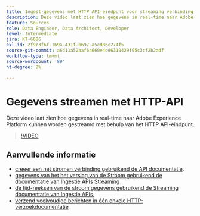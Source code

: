 ```yaml
---
title: Ingest-gegevens met HTTP API-eindpunt voor streaming verbinding
description: Deze video laat zien hoe gegevens in real-time naar Adobe Experience Platform kunnen worden gestreamd met behulp van het HTTP API-eindpunt.
feature: Sources
role: Data Engineer, Data Architect, Developer
level: Intermediate
jira: KT-6686
exl-id: 2f9c3f6f-169a-431f-b697-a5ed86c274f5
source-git-commit: a6d11a52aaf6a660e4d06310429f05c3cf2b2adf
workflow-type: tm+mt
source-wordcount: '89'
ht-degree: 2%

---
```


# Gegevens streamen met HTTP-API

Deze video laat zien hoe gegevens in real-time naar Adobe Experience Platform kunnen worden gestreamd met behulp van het HTTP API-eindpunt.

>[!VIDEO](https://video.tv.adobe.com/v/331028?learn=on&enablevpops)

## Aanvullende informatie

* [&#x200B; creeer een het stromen verbinding gebruikend de API documentatie &#x200B;](https://experienceleague.adobe.com/docs/experience-platform/sources/api-tutorials/create/streaming/http.html?lang=nl-NL).
* [&#x200B; gegevens van het het verslag van de Stroom gebruikend de documentatie van Ingestie APIs Streaming &#x200B;](https://experienceleague.adobe.com/docs/experience-platform/ingestion/tutorials/streaming-record-data.html?lang=nl-NL)
* [&#x200B; de tijd-reeksen van de stroom gegevens gebruikend de Streaming documentatie van Ingestie APIs &#x200B;](https://experienceleague.adobe.com/docs/experience-platform/ingestion/tutorials/streaming-time-series-data.html?lang=nl-NL)
* [&#x200B; verzend veelvoudige berichten in één enkele HTTP- verzoekdocumentatie &#x200B;](https://experienceleague.adobe.com/docs/experience-platform/ingestion/tutorials/streaming-multiple-messages.html?lang=nl-NL)
